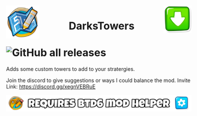 <a href="https://github.com/DarkTerraYT/DarksTowers/releases/latest/download/DarksTowers.dll">
    <img align="left" alt="Icon" height="90" src="Icon.png">
    <img align="right" alt="Download" height="75" src="https://raw.githubusercontent.com/gurrenm3/BTD-Mod-Helper/master/BloonsTD6%20Mod%20Helper/Resources/DownloadBtn.png">
</a>

<h1 align="center">DarksTowers</h1>

<h1 aling="left"><img alt="GitHub all releases" height="25" src="https://img.shields.io/github/downloads/DarkTerraYT/DarksTowers/total?label=Total%20Dowloads"></h1>

Adds some custom towers to add to your stratergies. 

Join the discord to give suggestions or ways I could balance the mod.
Invite Link: https://discord.gg/xegnVEBRuE

[![Requires BTD6 Mod Helper](https://raw.githubusercontent.com/gurrenm3/BTD-Mod-Helper/master/banner.png)](https://github.com/gurrenm3/BTD-Mod-Helper#readme)
